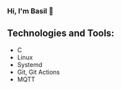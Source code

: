 ### Hi, I'm Basil 🙂

## Technologies and Tools:
- C
- Linux
- Systemd
- Git, Git Actions
- MQTT 
<!--


- 🔭 I’m currently working on Electrifex Technologies Pvt. Ltd.
- 🌱 I’m currently learning Embedded Linux
- 💬 Ask me about Embedded system,c and cricket
- 📫 We can connect to play some games of Chess ♟
-->
